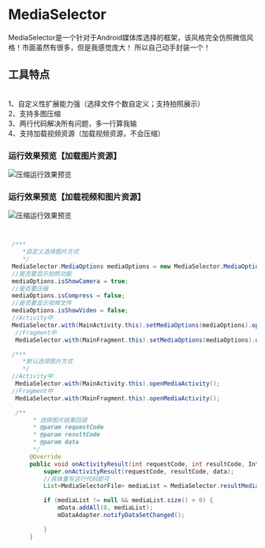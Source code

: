 # MediaSelector
MediaSelector是一个针对于Android媒体库选择的框架，该风格完全仿照微信风格！市面虽然有很多，但是我感觉庞大！
所以自己动手封装一个！
## 工具特点
</br>1、自定义性扩展能力强（选择文件个数自定义；支持拍照展示）
</br>2、支持多图压缩
</br>3、两行代码解决所有问题，多一行算我输
</br>4、支持加载视频资源（加载视频资源，不会压缩）
### 运行效果预览【加载图片资源】
![压缩运行效果预览](./MediaSelectorGif.gif)

### 运行效果预览【加载视频和图片资源】
![压缩运行效果预览](./MediaSelectorVideoGif.gif)

```java


 /***
    *自定义选择图片方式
    */
 MediaSelector.MediaOptions mediaOptions = new MediaSelector.MediaOptions();
 //是否要显示拍照功能
 mediaOptions.isShowCamera = true;
 //是否要压缩
 mediaOptions.isCompress = false;
 //是否要显示视频文件
 mediaOptions.isShowVideo = false;
 //Activity中
 MediaSelector.with(MainActivity.this).setMediaOptions(mediaOptions).openMediaActivity();
  //Fragment中
  MediaSelector.with(MainFragment.this).setMediaOptions(mediaOptions).openMediaActivity();

 /***
    *默认选择图片方式
    */
 //Activity中
  MediaSelector.with(MainActivity.this).openMediaActivity();
 //Fragment中
  MediaSelector.with(MainFragment.this).openMediaActivity();

  /**
       * 选择图片结果回调
       * @param requestCode
       * @param resultCode
       * @param data
       */
      @Override
      public void onActivityResult(int requestCode, int resultCode, Intent data) {
          super.onActivityResult(requestCode, resultCode, data);
          //具体重写这行代码即可
          List<MediaSelectorFile> mediaList = MediaSelector.resultMediaFile(data);

          if (mediaList != null && mediaList.size() > 0) {
              mData.addAll(0, mediaList);
              mDataAdapter.notifyDataSetChanged();

          }
      }